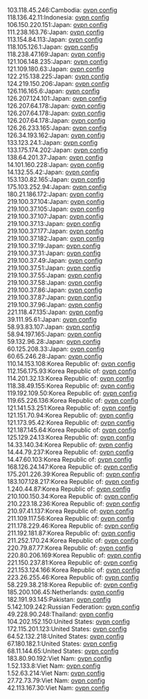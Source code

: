 103.118.45.246:Cambodia: [ovpn config](vpn/103_118_45_246.ovpn)  
118.136.42.11:Indonesia: [ovpn config](vpn/118_136_42_11.ovpn)  
106.150.220.151:Japan: [ovpn config](vpn/106_150_220_151.ovpn)  
111.238.163.76:Japan: [ovpn config](vpn/111_238_163_76.ovpn)  
113.154.84.113:Japan: [ovpn config](vpn/113_154_84_113.ovpn)  
118.105.126.1:Japan: [ovpn config](vpn/118_105_126_1.ovpn)  
118.238.47.169:Japan: [ovpn config](vpn/118_238_47_169.ovpn)  
121.106.148.235:Japan: [ovpn config](vpn/121_106_148_235.ovpn)  
121.109.180.63:Japan: [ovpn config](vpn/121_109_180_63.ovpn)  
122.215.138.225:Japan: [ovpn config](vpn/122_215_138_225.ovpn)  
124.219.150.206:Japan: [ovpn config](vpn/124_219_150_206.ovpn)  
126.116.165.6:Japan: [ovpn config](vpn/126_116_165_6.ovpn)  
126.207.124.101:Japan: [ovpn config](vpn/126_207_124_101.ovpn)  
126.207.64.178:Japan: [ovpn config](vpn/126_207_64_178.ovpn)  
126.207.64.178:Japan: [ovpn config](vpn/126_207_64_178.ovpn)  
126.207.64.178:Japan: [ovpn config](vpn/126_207_64_178.ovpn)  
126.26.233.165:Japan: [ovpn config](vpn/126_26_233_165.ovpn)  
126.34.193.162:Japan: [ovpn config](vpn/126_34_193_162.ovpn)  
133.123.24.1:Japan: [ovpn config](vpn/133_123_24_1.ovpn)  
133.175.174.202:Japan: [ovpn config](vpn/133_175_174_202.ovpn)  
138.64.201.37:Japan: [ovpn config](vpn/138_64_201_37.ovpn)  
14.101.160.228:Japan: [ovpn config](vpn/14_101_160_228.ovpn)  
14.132.55.42:Japan: [ovpn config](vpn/14_132_55_42.ovpn)  
153.130.82.165:Japan: [ovpn config](vpn/153_130_82_165.ovpn)  
175.103.252.94:Japan: [ovpn config](vpn/175_103_252_94.ovpn)  
180.21.186.172:Japan: [ovpn config](vpn/180_21_186_172.ovpn)  
219.100.37.104:Japan: [ovpn config](vpn/219_100_37_104.ovpn)  
219.100.37.105:Japan: [ovpn config](vpn/219_100_37_105.ovpn)  
219.100.37.107:Japan: [ovpn config](vpn/219_100_37_107.ovpn)  
219.100.37.13:Japan: [ovpn config](vpn/219_100_37_13.ovpn)  
219.100.37.177:Japan: [ovpn config](vpn/219_100_37_177.ovpn)  
219.100.37.182:Japan: [ovpn config](vpn/219_100_37_182.ovpn)  
219.100.37.19:Japan: [ovpn config](vpn/219_100_37_19.ovpn)  
219.100.37.31:Japan: [ovpn config](vpn/219_100_37_31.ovpn)  
219.100.37.49:Japan: [ovpn config](vpn/219_100_37_49.ovpn)  
219.100.37.51:Japan: [ovpn config](vpn/219_100_37_51.ovpn)  
219.100.37.55:Japan: [ovpn config](vpn/219_100_37_55.ovpn)  
219.100.37.58:Japan: [ovpn config](vpn/219_100_37_58.ovpn)  
219.100.37.86:Japan: [ovpn config](vpn/219_100_37_86.ovpn)  
219.100.37.87:Japan: [ovpn config](vpn/219_100_37_87.ovpn)  
219.100.37.96:Japan: [ovpn config](vpn/219_100_37_96.ovpn)  
221.118.47.135:Japan: [ovpn config](vpn/221_118_47_135.ovpn)  
39.111.95.61:Japan: [ovpn config](vpn/39_111_95_61.ovpn)  
58.93.83.107:Japan: [ovpn config](vpn/58_93_83_107.ovpn)  
58.94.197.165:Japan: [ovpn config](vpn/58_94_197_165.ovpn)  
59.132.96.28:Japan: [ovpn config](vpn/59_132_96_28.ovpn)  
60.125.208.33:Japan: [ovpn config](vpn/60_125_208_33.ovpn)  
60.65.246.28:Japan: [ovpn config](vpn/60_65_246_28.ovpn)  
110.14.153.108:Korea Republic of: [ovpn config](vpn/110_14_153_108.ovpn)  
112.156.175.93:Korea Republic of: [ovpn config](vpn/112_156_175_93.ovpn)  
114.201.32.13:Korea Republic of: [ovpn config](vpn/114_201_32_13.ovpn)  
118.38.49.155:Korea Republic of: [ovpn config](vpn/118_38_49_155.ovpn)  
119.192.109.50:Korea Republic of: [ovpn config](vpn/119_192_109_50.ovpn)  
119.65.226.136:Korea Republic of: [ovpn config](vpn/119_65_226_136.ovpn)  
121.141.53.251:Korea Republic of: [ovpn config](vpn/121_141_53_251.ovpn)  
121.151.70.94:Korea Republic of: [ovpn config](vpn/121_151_70_94.ovpn)  
121.173.95.42:Korea Republic of: [ovpn config](vpn/121_173_95_42.ovpn)  
121.187.145.64:Korea Republic of: [ovpn config](vpn/121_187_145_64.ovpn)  
125.129.24.13:Korea Republic of: [ovpn config](vpn/125_129_24_13.ovpn)  
14.33.140.34:Korea Republic of: [ovpn config](vpn/14_33_140_34.ovpn)  
14.44.79.237:Korea Republic of: [ovpn config](vpn/14_44_79_237.ovpn)  
14.47.60.103:Korea Republic of: [ovpn config](vpn/14_47_60_103.ovpn)  
168.126.24.147:Korea Republic of: [ovpn config](vpn/168_126_24_147.ovpn)  
175.201.226.39:Korea Republic of: [ovpn config](vpn/175_201_226_39.ovpn)  
183.107.128.217:Korea Republic of: [ovpn config](vpn/183_107_128_217.ovpn)  
1.240.44.87:Korea Republic of: [ovpn config](vpn/1_240_44_87.ovpn)  
210.100.150.34:Korea Republic of: [ovpn config](vpn/210_100_150_34.ovpn)  
210.223.18.236:Korea Republic of: [ovpn config](vpn/210_223_18_236.ovpn)  
210.97.41.137:Korea Republic of: [ovpn config](vpn/210_97_41_137.ovpn)  
211.109.117.56:Korea Republic of: [ovpn config](vpn/211_109_117_56.ovpn)  
211.178.229.46:Korea Republic of: [ovpn config](vpn/211_178_229_46.ovpn)  
211.192.181.87:Korea Republic of: [ovpn config](vpn/211_192_181_87.ovpn)  
211.252.170.24:Korea Republic of: [ovpn config](vpn/211_252_170_24.ovpn)  
220.79.87.77:Korea Republic of: [ovpn config](vpn/220_79_87_77.ovpn)  
220.80.206.169:Korea Republic of: [ovpn config](vpn/220_80_206_169.ovpn)  
221.150.237.81:Korea Republic of: [ovpn config](vpn/221_150_237_81.ovpn)  
221.153.124.166:Korea Republic of: [ovpn config](vpn/221_153_124_166.ovpn)  
223.26.255.46:Korea Republic of: [ovpn config](vpn/223_26_255_46.ovpn)  
58.229.38.218:Korea Republic of: [ovpn config](vpn/58_229_38_218.ovpn)  
185.200.106.45:Netherlands: [ovpn config](vpn/185_200_106_45.ovpn)  
182.191.93.145:Pakistan: [ovpn config](vpn/182_191_93_145.ovpn)  
5.142.109.242:Russian Federation: [ovpn config](vpn/5_142_109_242.ovpn)  
49.228.90.248:Thailand: [ovpn config](vpn/49_228_90_248.ovpn)  
104.202.152.150:United States: [ovpn config](vpn/104_202_152_150.ovpn)  
172.115.201.123:United States: [ovpn config](vpn/172_115_201_123.ovpn)  
64.52.132.218:United States: [ovpn config](vpn/64_52_132_218.ovpn)  
67.180.182.1:United States: [ovpn config](vpn/67_180_182_1.ovpn)  
68.11.144.65:United States: [ovpn config](vpn/68_11_144_65.ovpn)  
183.80.90.192:Viet Nam: [ovpn config](vpn/183_80_90_192.ovpn)  
1.52.133.8:Viet Nam: [ovpn config](vpn/1_52_133_8.ovpn)  
1.52.63.214:Viet Nam: [ovpn config](vpn/1_52_63_214.ovpn)  
27.72.73.79:Viet Nam: [ovpn config](vpn/27_72_73_79.ovpn)  
42.113.167.30:Viet Nam: [ovpn config](vpn/42_113_167_30.ovpn)  
